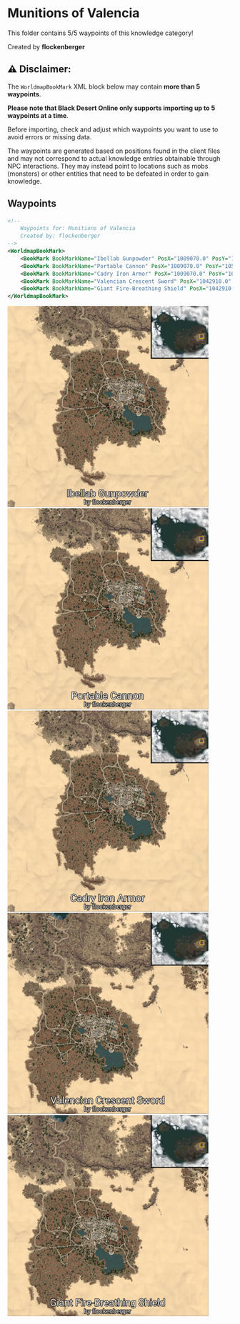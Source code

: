 # Munitions of Valencia

This folder contains 5/5 waypoints of this knowledge category!


Created by **flockenberger**

## ⚠️ Disclaimer:
The `WorldmapBookMark` XML block below may contain **more than 5 waypoints**.

**Please note that Black Desert Online only supports importing up to 5 waypoints at a time**.

Before importing, check and adjust which waypoints you want to use to avoid errors or missing data.

The waypoints are generated based on positions found in the client files and may not correspond to actual knowledge entries obtainable through NPC interactions.
They may instead point to locations such as mobs (monsters) or other entities that need to be defeated in order to gain knowledge.

## Waypoints
```xml
<!--
    Waypoints for: Munitions of Valencia
    Created by: flockenberger
-->
<WorldmapBookMark>
    <BookMark BookMarkName="Ibellab Gunpowder" PosX="1009070.0" PosY="10592.400390625" PosZ="187376.0" />
    <BookMark BookMarkName="Portable Cannon" PosX="1009070.0" PosY="10592.400390625" PosZ="187376.0" />
    <BookMark BookMarkName="Cadry Iron Armor" PosX="1009070.0" PosY="10592.400390625" PosZ="187376.0" />
    <BookMark BookMarkName="Valencian Crescent Sword" PosX="1042910.0" PosY="12782.0" PosZ="223856.0" />
    <BookMark BookMarkName="Giant Fire-Breathing Shield" PosX="1042910.0" PosY="12782.0" PosZ="223856.0" />
</WorldmapBookMark>
```

<img src="./Munitions of Valencia_Ibellab Gunpowder_Preview.webp" width="450"/> <img src="./Munitions of Valencia_Portable Cannon_Preview.webp" width="450"/> <img src="./Munitions of Valencia_Cadry Iron Armor_Preview.webp" width="450"/> <img src="./Munitions of Valencia_Valencian Crescent Sword_Preview.webp" width="450"/> <img src="./Munitions of Valencia_Giant Fire-Breathing Shield_Preview.webp" width="450"/> 